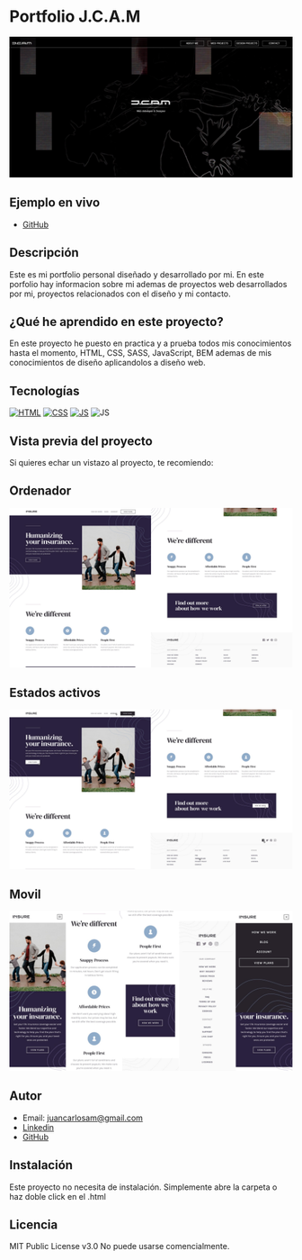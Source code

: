 # Portfolio J.C.A.M

![Imagen del proyecto](https://github.com/JuanCarlosAlo/Portfolio/blob/main/docs/assets/images/readme-intro.jpg?raw=true)

## Ejemplo en vivo

- [GitHub](https://juancarlosalo.github.io/Portfolio/)

## Descripción

Este es mi portfolio personal diseñado y desarrollado por mi. En este porfolio hay informacion sobre mi ademas de proyectos web desarrollados por mi, proyectos relacionados con el diseño y mi contacto.

## ¿Qué he aprendido en este proyecto?

En este proyecto he puesto en practica y a
prueba todos mis conocimientos hasta el momento, HTML, CSS, SASS, JavaScript, BEM ademas de mis conocimientos de diseño aplicandolos a diseño web.

## Tecnologías

<!-- Iconos sacados de: https://github.com/hendrasob/badges/blob/master/README.md y https://github.com/alexandresanlim/Badges4-README.md-Profile -->

[![HTML](https://img.shields.io/badge/HTML5-E34F26?style=for-the-badge&logo=html5&logoColor=white)](https://es.wikipedia.org/wiki/HTML5)
[![CSS](https://img.shields.io/badge/CSS3-1572B6?style=for-the-badge&logo=css3&logoColor=white)](https://es.wikipedia.org/wiki/CSS)
[![JS](https://img.shields.io/badge/JavaScript-F7DF1E?style=for-the-badge&logo=javascript&logoColor=black)](https://es.wikipedia.org/wiki/JavaScript)
![JS](https://img.shields.io/badge/Sass-CC6699?style=for-the-badge&logo=sass&logoColor=white)

## Vista previa del proyecto

Si quieres echar un vistazo al proyecto, te recomiendo:

## Ordenador

![Captura del proyecto](https://github.com/JuanCarlosAlo/insure/blob/main/docs/assets/read-me-img-1.jpg?raw=true)

## Estados activos

![Captura del proyecto](https://github.com/JuanCarlosAlo/insure/blob/main/docs/assets/read-me-img-2.jpg?raw=true)

## Movil

![Captura del proyecto](https://github.com/JuanCarlosAlo/insure/blob/main/docs/assets/read-me-img-3.jpg?raw=true)

## Autor

- Email: juancarlosam@gmail.com
- [Linkedin](https://www.linkedin.com/in/juan-carlos-alonso-966280166/)
- [GitHub](https://github.com/JuanCarlosAlo)

## Instalación

Este proyecto no necesita de instalación. Simplemente abre la carpeta o haz doble click en el .html

## Licencia

MIT Public License v3.0
No puede usarse comencialmente.
